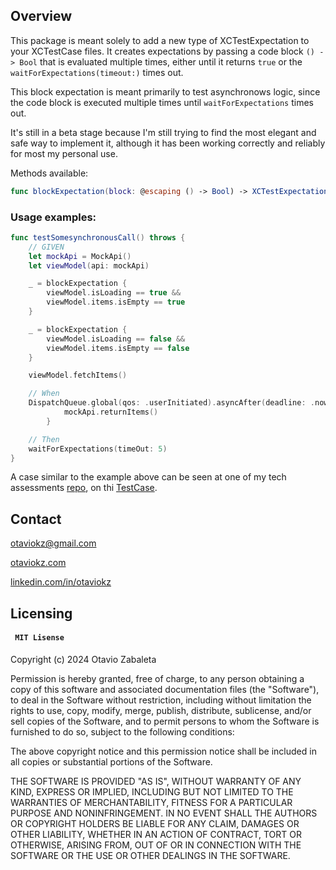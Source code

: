 ## Overview

This package is meant solely to add a new type of XCTestExpectation to your XCTestCase files. It creates expectations by passing a code block `() -> Bool` that is evaluated multiple times, either until it returns `true` or the `waitForExpectations(timeout:)` times out.

This block expectation is meant primarily to test asynchronows logic, since the code block is executed multiple times until `waitForExpectations` times out.

It's still in a beta stage because I'm still trying to find the most elegant and safe way to implement it, although it has been working correctly and reliably for most my personal use.

Methods available:

```Swift
func blockExpectation(block: @escaping () -> Bool) -> XCTestExpectation
``` 

### Usage examples:

```Swift
func testSomesynchronousCall() throws {
	// GIVEN
	let mockApi = MockApi()
	let viewModel(api: mockApi)

	_ = blockExpectation {
		viewModel.isLoading == true &&
		viewModel.items.isEmpty == true
	}

	_ = blockExpectation {
		viewModel.isLoading == false &&
		viewModel.items.isEmpty == false
	}

	viewModel.fetchItems()

	// When
	DispatchQueue.global(qos: .userInitiated).asyncAfter(deadline: .now() + 1.25) {
    		mockApi.returnItems()
        }

    // Then
    waitForExpectations(timeOut: 5)
}
```

A case similar to the example above can be seen at one of my tech assessments [repo](https://github.com/otaviokz/TVmazeAssessmentVIPER), on thi [TestCase](https://github.com/otaviokz/TVmazeAssessmentVIPER/blob/develop/TVMazeAssessmentVIPERTests/Interactors/PagedShowsInteractorTests.swift).

## Contact

otaviokz@gmail.com

[otaviokz.com](https://otaviokz.com)

[linkedin.com/in/otaviokz](http://www.linkedin.com/in/otaviokz)

## Licensing 

#### <p>```  MIT Lisense  ```</p>

Copyright (c) 2024 Otavio Zabaleta

Permission is hereby granted, free of charge, to any person obtaining a copy
of this software and associated documentation files (the "Software"), to deal
in the Software without restriction, including without limitation the rights
to use, copy, modify, merge, publish, distribute, sublicense, and/or sell
copies of the Software, and to permit persons to whom the Software is
furnished to do so, subject to the following conditions:

The above copyright notice and this permission notice shall be included in all
copies or substantial portions of the Software.

THE SOFTWARE IS PROVIDED "AS IS", WITHOUT WARRANTY OF ANY KIND, EXPRESS OR
IMPLIED, INCLUDING BUT NOT LIMITED TO THE WARRANTIES OF MERCHANTABILITY,
FITNESS FOR A PARTICULAR PURPOSE AND NONINFRINGEMENT. IN NO EVENT SHALL THE
AUTHORS OR COPYRIGHT HOLDERS BE LIABLE FOR ANY CLAIM, DAMAGES OR OTHER
LIABILITY, WHETHER IN AN ACTION OF CONTRACT, TORT OR OTHERWISE, ARISING FROM,
OUT OF OR IN CONNECTION WITH THE SOFTWARE OR THE USE OR OTHER DEALINGS IN THE
SOFTWARE.
